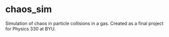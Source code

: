 # chaos_sim
Simulation of chaos in particle collisions in a gas. Created as a final project for Physics 330 at BYU.
